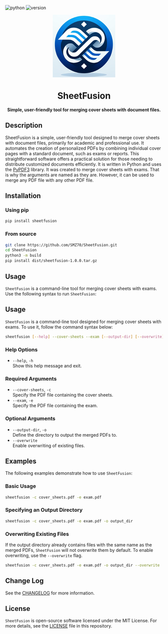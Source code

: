 [python]: https://img.shields.io/badge/-Python-3776AB?logo=python&logoColor=white
[version]: https://img.shields.io/badge/Version-1.0.1-blue

![python][python]
![version][version]

<p align="center">
  <img src="https://raw.githubusercontent.com/SMZ70/SheetFusion/master/assets/logo.png" alt="SheetFusion Logo" width="200">
</p>

<h1 align="center">SheetFusion</h1>

<p align="center">
  <b>Simple, user-friendly tool for merging cover sheets with document files.</b>
</p>

## Description

SheetFusion is a simple, user-friendly tool designed to merge cover sheets with document files, primarily for academic and professional use. It automates the creation of personalized PDFs by combining individual cover pages with a standard document, such as exams or reports. This straightforward software offers a practical solution for those needing to distribute customized documents efficiently. It is written in Python and uses the [PyPDF3](https://github.com/sfneal/PyPDF3) library. It was created to merge cover sheets with exams. That is why the arguments are named as they are. However, it can be used to merge any PDF file with any other PDF file.

## Installation

### Using pip

```bash
pip install sheetfusion
```

### From source

```bash
git clone https://github.com/SMZ70/SheetFusion.git
cd SheetFusion
python3 -m build
pip install dist/sheetfusion-1.0.0.tar.gz
```

## Usage

`SheetFusion` is a command-line tool for merging cover sheets with exams. Use the following syntax to run `SheetFusion`:

## Usage

`SheetFusion` is a command-line tool designed for merging cover sheets with exams. To use it, follow the command syntax below:

```bash
sheetfusion [--help] --cover-sheets --exam [--output-dir] [--overwrite]
```

### Help Options

- `--help`, `-h`  
  Show this help message and exit.

### Required Arguments

- `--cover-sheets`, `-c`  
  Specify the PDF file containing the cover sheets.
- `--exam`, `-e`  
  Specify the PDF file containing the exam.

### Optional Arguments

- `--output-dir`, `-o`  
  Define the directory to output the merged PDFs to.
- `--overwrite`  
  Enable overwriting of existing files.

## Examples

The following examples demonstrate how to use `SheetFusion`:

### Basic Usage

```bash
sheetfusion -c cover_sheets.pdf -e exam.pdf
```

### Specifying an Output Directory

```bash
sheetfusion -c cover_sheets.pdf -e exam.pdf -o output_dir
```

### Overwriting Existing Files

If the output directory already contains files with the same name as the merged PDFs, `SheetFusion` will not overwrite them by default. To enable overwriting, use the `--overwrite` flag.

```bash
sheetfusion -c cover_sheets.pdf -e exam.pdf -o output_dir --overwrite
```

## Change Log

See the [CHANGELOG](CHANGELOG.md) for more information.

## License

`SheetFusion` is open-source software licensed under the MIT License. For more details, see the [LICENSE](LICENSE) file in this repository.
